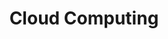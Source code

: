 ---
title: Cloud Computing
description: Conceptos, arquitecturas y servicios en la nube para almacenamiento, procesamiento y despliegue de aplicaciones.
order: 2
coverImage: cover-image.png
---